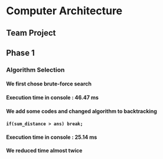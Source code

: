 # Computer Architecture
## Team Project


## Phase 1  
### Algorithm Selection  
#### We first chose brute-force search  
#### Execution time in console : 46.47 ms  
#### We add some codes and changed algorithm to backtracking  
#### ```if(sum_distance > ans) break;```  
#### Execution time in console : 25.14 ms  
#### We reduced time almost twice
